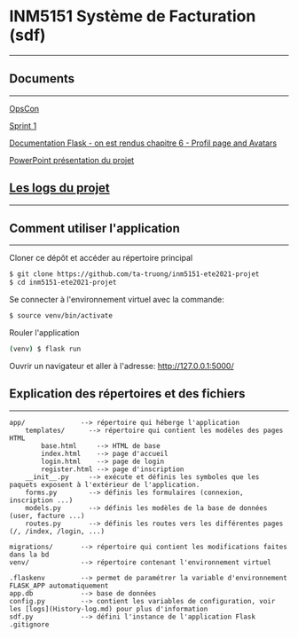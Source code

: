 # INM5151 Système de Facturation (sdf)
---
## Documents
---
[OpsCon](https://docs.google.com/document/d/1gFm7OCDQM8OezZi54VzVFRqCNnuyvWAwm8ISOs8H8CQ/edit#)

[Sprint 1](https://docs.google.com/document/d/1YnsLE2BXZ-MREk3PWpu65Rmxpdcfev8nZcXn98PMk6g/edit#)

[Documentation Flask - on est rendus chapitre 6 - Profil page and Avatars](https://blog.miguelgrinberg.com/post/the-flask-mega-tutorial-part-vi-profile-page-and-avatars)

[PowerPoint présentation du projet](https://docs.google.com/presentation/d/1uslppIrlWSKgbWBgeMfVUH1LqGnuOxLnIFBX-3rYHqU/edit)

## [Les logs du projet](History-log.md)
---

## Comment utiliser l'application
---
Cloner ce dépôt et accéder au répertoire principal
```bash
$ git clone https://github.com/ta-truong/inm5151-ete2021-projet
$ cd inm5151-ete2021-projet
```

Se connecter à l'environnement virtuel avec la commande:
```bash
$ source venv/bin/activate
```

Rouler l'application
```bash
(venv) $ flask run
```

Ouvrir un navigateur et aller à l'adresse: http://127.0.0.1:5000/

## Explication des répertoires et des fichiers
---
```
app/              --> répertoire qui héberge l'application
    templates/      --> répertoire qui contient les modèles des pages HTML
        base.html     --> HTML de base
        index.html    --> page d'accueil
        login.html    --> page de login
        register.html --> page d'inscription
    __init__.py     --> exécute et définis les symboles que les paquets exposent à l'extérieur de l'application.
    forms.py        --> définis les formulaires (connexion, inscription ...)
    models.py       --> définis les modèles de la base de données (user, facture ...)
    routes.py       --> définis les routes vers les différentes pages (/, /index, /login, ...)

migrations/       --> répertoire qui contient les modifications faites dans la bd
venv/             --> répertoire contenant l'environnement virtuel

.flaskenv         --> permet de paramétrer la variable d'environnement FLASK_APP automatiquement
app.db            --> base de données
config.py         --> contient les variables de configuration, voir les [logs](History-log.md) pour plus d'information
sdf.py            --> défini l'instance de l'application Flask
.gitignore
```